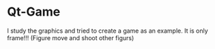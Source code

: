 # Qt-Game

I study the graphics and tried to create a game as an example. It is only frame!!! (Figure move and shoot other figurs) 
